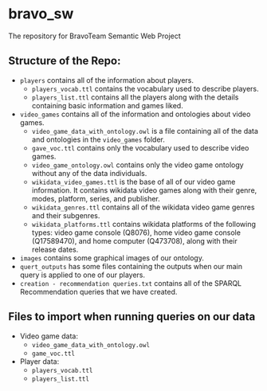# bravo_sw
The repository for BravoTeam Semantic Web Project

## Structure of the Repo:
- `players` contains all of the information about players.
  - `players_vocab.ttl` contains the vocabulary used to describe players.
  - `players_list.ttl` contains all the players along with the details containing basic information and games liked.
- `video_games` contains all of the information and ontologies about video games.
  - `video_game_data_with_ontology.owl` is a file containing all of the data and ontologies in the `video_games` folder.
  - `gave_voc.ttl` contains only the vocabulary used to describe video games.
  - `video_game_ontology.owl` contains only the video game ontology without any of the data individuals.
  - `wikidata_video_games.ttl` is the base of all of our video game information. It contains wikidata video games along with their genre, modes, platform, series, and publisher.
  - `wikidata_genres.ttl` contains all of the wikidata video game genres and their subgenres.
  - `wikidata_platforms.ttl` contains wikidata platforms of the following types: video game console (Q8076), home video game console (Q17589470), and home computer (Q473708), along with their release dates.
- `images` contains some graphical images of our ontology.
- `quert_outputs` has some files containing the outputs when our main query is applied to one of our players.
- `creation - recommendation queries.txt` contains all of the SPARQL Recommendation queries that we have created.

## Files to import when running queries on our data
- Video game data:
  - `video_game_data_with_ontology.owl` 
  - `game_voc.ttl`
- Player data:
  - `players_vocab.ttl`
  - `players_list.ttl`
